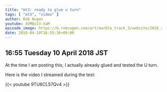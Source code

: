 ```yaml
---
title: "mt3: ready to glue u turn"
tags: [ "mt3", "video" ]
author: Rob Nugen
youtube: 4VMQiS3-XaM
episode_image: https://b.robnugen.com/art/marble_track_3/website/2018_sep_02_mt3_placeholder.png
date: 2018-04-10T16:55:36+09:00
---
```


## 16:55 Tuesday 10 April 2018 JST

At the time I am posting this, I actually already glued and tested the
U turn.

Here is the video I streamed during the test:

{{< youtube 9TU6CL57Qv4 >}}
